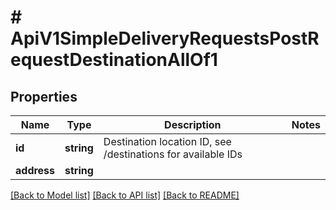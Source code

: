 # # ApiV1SimpleDeliveryRequestsPostRequestDestinationAllOf1

## Properties

Name | Type | Description | Notes
------------ | ------------- | ------------- | -------------
**id** | **string** | Destination location ID, see /destinations for available IDs |
**address** | **string** |  |

[[Back to Model list]](../../README.md#models) [[Back to API list]](../../README.md#endpoints) [[Back to README]](../../README.md)
